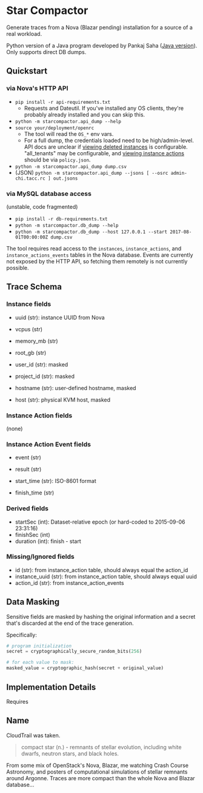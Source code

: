 # Star Compactor

Generate traces from a Nova (Blazar pending) installation for a source of a real workload.

Python version of a Java program developed by Pankaj Saha ([Java version](https://bitbucket.org/psaha4/chameleon/src/cddb6aaa6ac4a348786b1408a63d28290b6a317a/openStack/src/main/java/extractor/Trace.java?at=master&fileviewer=file-view-default)). Only supports direct DB dumps.

## Quickstart

### via Nova's HTTP API

* `pip install -r api-requirements.txt`
  * Requests and Dateutil. If you've installed any OS clients, they're probably
    already installed and you can skip this.
* `python -m starcompactor.api_dump --help`
* `source your/deployment/openrc`
  * The tool will read the `OS_*` env vars.
  * For a full dump, the credentials loaded need to be high/admin-level. API
    docs are unclear if [viewing deleted instances][api-instance-details]
    is configurable. "all_tenants" may be configurable, and [viewing instance
    actions][api-actions] should be via `policy.json`.
* `python -m starcompactor.api_dump dump.csv`
* (JSON) `python -m starcompactor.api_dump --jsons [ --osrc admin-chi.tacc.rc ] out.jsons`

### via MySQL database access

(unstable, code fragmented)

* `pip install -r db-requirements.txt`
* `python -m starcompactor.db_dump --help`
* `python -m starcompactor.db_dump --host 127.0.0.1 --start 2017-08-01T00:00:00Z dump.csv`

The tool requires read access to the `instances`, `instance_actions`, and `instance_actions_events` tables in the Nova database. Events are currently not exposed by the HTTP API, so fetching them remotely is not currently possible.

## Trace Schema

### Instance fields

* uuid (str): instance UUID from Nova

* vcpus (str)
* memory_mb (str)
* root_gb (str)

* user_id (str): masked
* project_id (str): masked
* hostname (str): user-defined hostname, masked
* host (str): physical KVM host, masked

### Instance Action fields

(none)

### Instance Action Event fields

* event (str)
* result (str)

* start_time (str): ISO-8601 format
* finish_time (str)

### Derived fields

* startSec (int): Dataset-relative epoch (or hard-coded to 2015-09-06 23:31:16)
* finishSec (int)
* duration (int): finish - start

### Missing/Ignored fields

* id (str): from instance_action table, should always equal the action_id
* instance_uuid (str): from instance_action table, should always equal uuid
* action_id (str): from instance_action_events

## Data Masking

Sensitive fields are masked by hashing the original information and a secret that's discarded at the end of the trace generation.

Specifically:

```python
# program initialization
secret = cryptographically_secure_random_bits(256)

# for each value to mask:
masked_value = cryptographic_hash(secret + original_value)
```

## Implementation Details

Requires

## Name

CloudTrail was taken.

> compact star (n.) - remnants of stellar evolution, including white dwarfs, neutron stars, and black holes.

From some mix of OpenStack's Nova, Blazar, me watching Crash Course Astronomy, and posters of computational simulations of stellar remnants around Argonne. Traces are more compact than the whole Nova and Blazar database...

[api-actions]: https://developer.openstack.org/api-ref/compute/#list-actions-for-server
[api-instance-details]: https://developer.openstack.org/api-ref/compute/#list-servers-detailed
